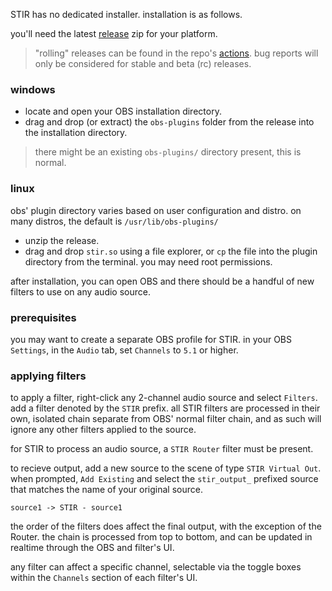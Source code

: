 STIR has no dedicated installer. installation is as follows.

you'll need the latest [release](https://github.com/minteeaa/stir/releases) zip for your platform.
> "rolling" releases can be found in the repo's [actions](https://github.com/minteeaa/stir/actions). bug reports will only be considered for stable and beta (rc) releases.

### windows
* locate and open your OBS installation directory.
* drag and drop (or extract) the `obs-plugins` folder from the release into the installation directory.
> there might be an existing `obs-plugins/` directory present, this is normal.

### linux
obs' plugin directory varies based on user configuration and distro. on many distros, the default is `/usr/lib/obs-plugins/`
* unzip the release.
* drag and drop `stir.so` using a file explorer, or `cp` the file into the plugin directory from the terminal. you may need root permissions.

after installation, you can open OBS and there should be a handful of new filters to use on any audio source.

### prerequisites

you may want to create a separate OBS profile for STIR. in your OBS `Settings`, in the `Audio` tab, set `Channels` to `5.1` or higher. 

### applying filters

to apply a filter, right-click any 2-channel audio source and select `Filters`. add a filter denoted by the `STIR` prefix. all STIR filters are processed in their own, isolated chain separate from OBS' normal filter chain, and as such will ignore any other filters applied to the source.

for STIR to process an audio source, a `STIR Router` filter must be present.

to recieve output, add a new source to the scene of type `STIR Virtual Out`. when prompted, `Add Existing` and select the `stir_output_` prefixed source that matches the name of your original source.

```
source1 -> STIR - source1
```

the order of the filters does affect the final output, with the exception of the Router. the chain is processed from top to bottom, and can be updated in realtime through the OBS and filter's UI.

any filter can affect a specific channel, selectable via the toggle boxes within the `Channels` section of each filter's UI.

